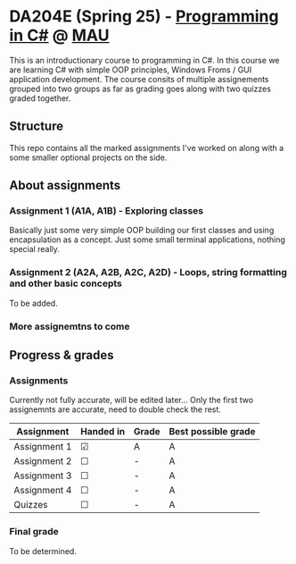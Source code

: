 # DA204E (Spring 25) - [Programming in C#](https://mau.se/en/study-education/course/da204e) @ [MAU](https://mau.se/en/)
This is an introductionary course to programming in C#. In this course we are learning C# with simple OOP principles, Windows Froms / GUI application development. The course consits of multiple assignements grouped into two groups as far as grading goes along with two quizzes graded together.

## Structure
This repo contains all the marked assignments I've worked on along with a some smaller optional projects on the side.


## About assignments

### Assignment 1 (A1A, A1B) - Exploring classes
Basically just some very simple OOP building our first classes and using encapsulation as a concept. Just some small terminal applications, nothing special really.

### Assignment 2 (A2A, A2B, A2C, A2D) - Loops, string formatting and other basic concepts
To be added.

### More assignemtns to come

## Progress & grades

### Assignments
Currently not fully accurate, will be edited later... Only the first two assignemnts are accurate, need to double check the rest.

| Assignment   | Handed in | Grade      | Best possible grade |
|--------------|-----------|------------|---------------------|
| Assignment 1 | &#9745;   | A          | A                   |
| Assignment 2 | &#9744;   | -          | A                   |
| Assignment 3 | &#9744;   | -          | A                   |
| Assignment 4 | &#9744;   | -          | A                   |
| Quizzes      | &#9744;   | -          | A                   |

### Final grade
To be determined.
